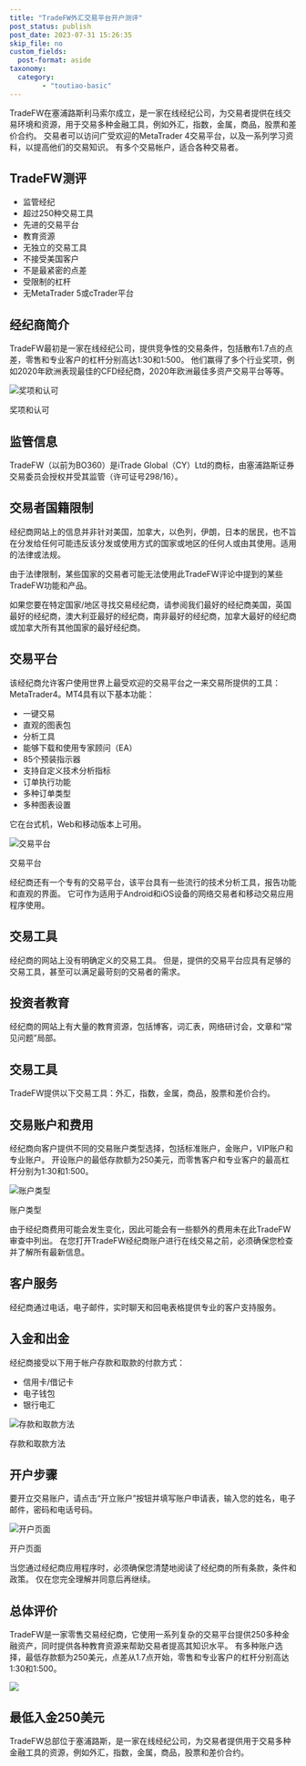 ```yaml
---
title: "TradeFW外汇交易平台开户测评"
post_status: publish
post_date: 2023-07-31 15:26:35
skip_file: no
custom_fields: 
  post-format: aside
taxonomy:
  category:
        - "toutiao-basic"
---
```


TradeFW在塞浦路斯利马索尔成立，是一家在线经纪公司，为交易者提供在线交易环境和资源，用于交易多种金融工具，例如外汇，指数，金属，商品，股票和差价合约。 交易者可以访问广受欢迎的MetaTrader 4交易平台，以及一系列学习资料，以提高他们的交易知识。 有多个交易帐户，适合各种交易者。

## TradeFW测评

- 监管经纪
- 超过250种交易工具
- 先进的交易平台
- 教育资源
- 无独立的交易工具
- 不接受美国客户
- 不是最紧密的点差
- 受限制的杠杆
- 无MetaTrader 5或cTrader平台

## 经纪商简介

TradeFW最初是一家在线经纪公司，提供竞争性的交易条件，包括散布1.7点的点差，零售和专业客户的杠杆分别高达1:30和1:500。 他们赢得了多个行业奖项，例如2020年欧洲表现最佳的CFD经纪商，2020年欧洲最佳多资产交易平台等等。

![奖项和认可](https://cdn.fendou.la/funstoutiao/2020/11/TradeFW-Review-Awards-and-Recognitions.jpg "奖项和认可")

奖项和认可

## 监管信息

TradeFW（以前为BO360）是iTrade Global（CY）Ltd的商标，由塞浦路斯证券交易委员会授权并受其监管（许可证号298/16）。

## 交易者国籍限制

经纪商网站上的信息并非针对美国，加拿大，以色列，伊朗，日本的居民，也不旨在分发给任何可能违反该分发或使用方式的国家或地区的任何人或由其使用。适用的法律或法规。

由于法律限制，某些国家的交易者可能无法使用此TradeFW评论中提到的某些TradeFW功能和产品。

如果您要在特定国家/地区寻找交易经纪商，请参阅我们最好的经纪商美国，英国最好的经纪商，澳大利亚最好的经纪商，南非最好的经纪商，加拿大最好的经纪商或加拿大所有其他国家的最好经纪商。

## 交易平台

该经纪商允许客户使用世界上最受欢迎的交易平台之一来交易所提供的工具：MetaTrader4。MT4具有以下基本功能：

- 一键交易
- 直观的图表包
- 分析工具
- 能够下载和使用专家顾问（EA）
- 85个预装指示器
- 支持自定义技术分析指标
- 订单执行功能
- 多种订单类型
- 多种图表设置

它在台式机，Web和移动版本上可用。

![交易平台](https://cdn.fendou.la/funstoutiao/2020/11/TradeFW-Review-Trading-Platform.jpg "交易平台")

交易平台

经纪商还有一个专有的交易平台，该平台具有一些流行的技术分析工具，报告功能和直观的界面。 它可作为适用于Android和iOS设备的网络交易者和移动交易应用程序使用。

## 交易工具

经纪商的网站上没有明确定义的交易工具。 但是，提供的交易平台应具有足够的交易工具，甚至可以满足最苛刻的交易者的需求。

## 投资者教育

经纪商的网站上有大量的教育资源，包括博客，词汇表，网络研讨会，文章和“常见问题”局部。

## 交易工具

TradeFW提供以下交易工具：外汇，指数，金属，商品，股票和差价合约。

## 交易账户和费用

经纪商向客户提供不同的交易账户类型选择，包括标准账户，金账户，VIP账户和专业账户。 开设账户的最低存款额为250美元，而零售客户和专业客户的最高杠杆分别为1:30和1:500。

![账户类型](https://cdn.fendou.la/funstoutiao/2020/11/TradeFW-Review-Account-Types-1024x295.jpg "账户类型")

账户类型

由于经纪商费用可能会发生变化，因此可能会有一些额外的费用未在此TradeFW审查中列出。 在您打开TradeFW经纪商账户进行在线交易之前，必须确保您检查并了解所有最新信息。

## 客户服务

经纪商通过电话，电子邮件，实时聊天和回电表格提供专业的客户支持服务。

## 入金和出金

经纪商接受以下用于帐户存款和取款的付款方式：

- 信用卡/借记卡
- 电子钱包
- 银行电汇

![存款和取款方法](https://cdn.fendou.la/funstoutiao/2020/11/TradeFW-Review-Deposit-and-Withdrawal-Methods-.png "存款和取款方法")

存款和取款方法

## 开户步骤

要开立交易账户，请点击“开立账户”按钮并填写账户申请表，输入您的姓名，电子邮件，密码和电话号码。

![开户页面](https://cdn.fendou.la/funstoutiao/2020/11/TradeFW-Review-Account-Opening-Page.jpg "开户页面")

开户页面

当您通过经纪商应用程序时，必须确保您清楚地阅读了经纪商的所有条款，条件和政策。 仅在您完全理解并同意后再继续。

## 总体评价

TradeFW是一家零售交易经纪商，它使用一系列复杂的交易平台提供250多种金融资产，同时提供各种教育资源来帮助交易者提高其知识水平。 有多种账户选择，最低存款额为250美元，点差从1.7点开始，零售和专业客户的杠杆分别高达1:30和1:500。

![](https://cdn.fendou.la/funstoutiao/2020/11/TradeFW-Logo.png)

## 最低入金250美元

TradeFW总部位于塞浦路斯，是一家在线经纪公司，为交易者提供用于交易多种金融工具的资源，例如外汇，指数，金属，商品，股票和差价合约。
